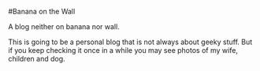 #Banana on the Wall

A blog neither on banana nor wall.

This is going to be a personal blog that is not always about geeky stuff. But if you keep checking it once in a while you may see photos of my wife, children and dog.
